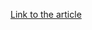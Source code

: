 [Link to the article](https://www.hexacorn.com/blog/2024/11/23/portability-of-old-windows-programs/)
